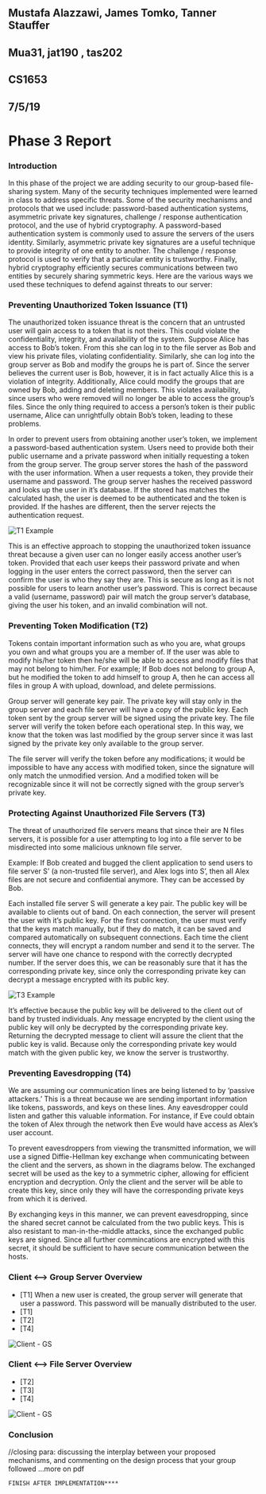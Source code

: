 ## Mustafa Alazzawi, James Tomko, Tanner Stauffer
## Mua31, jat190 , tas202
## CS1653
## 7/5/19
# Phase 3 Report
### Introduction

In this phase of the project we are adding security to our group-based file-sharing system. Many of the security techniques implemented were learned in class to address specific threats. Some of the security mechanisms and protocols that we used include: password-based authentication systems, asymmetric private key signatures, challenge / response authentication protocol, and the use of hybrid cryptography. A password-based authentication system is commonly used to assure the servers of the users identity. Similarly, asymmetric private key signatures are a useful technique to provide integrity of one entity to another. The challenge / response protocol is used to verify that a particular entity is trustworthy. Finally, hybrid cryptography efficiently secures communications between two entities by securely sharing symmetric keys. Here are the various ways we used these techniques to defend against threats to our server:

### Preventing Unauthorized Token Issuance (T1)

The unauthorized token issuance threat is the concern that an untrusted user will gain access to a token that is not theirs. This could violate the confidentiality, integrity, and availability of the system. Suppose Alice has access to Bob’s token. From this she can log in to the file server as Bob and view his private files, violating confidentiality. Similarly, she can log into the group server as Bob and modify the groups he is part of. Since the server believes the current user is Bob, however, it is in fact actually Alice this is a violation of integrity. Additionally, Alice could modify the groups that are owned by Bob, adding and deleting members. This violates availability, since users who were removed will no longer be able to access the group’s files. Since the only thing required to access a person’s token is their public username, Alice can unrightfully obtain Bob’s token, leading to these problems.

In order to prevent users from obtaining another user’s token, we implement a password-based authentication system. Users need to provide both their public username and a private password when initially requesting a token from the group server. The group server stores the hash of the password with the user information. When a user requests a token, they provide their username and password. The group server hashes the received password and looks up the user in it’s database. If the stored has matches the calculated hash, the user is deemed to be authenticated and the token is provided. If the hashes are different, then the server rejects the authentication request.

![T1 Example](report_img/T1.jpg)

This is an effective approach to stopping the unauthorized token issuance threat because a given user can no longer easily access another user’s token. Provided that each user keeps their password private and when logging in the user enters the correct password, then the server can confirm the user is who they say they are. This is secure as long as it is not possible for users to learn another user’s password. This is correct because a valid (username, password) pair will match the group server’s database, giving the user his token, and an invalid combination will not.

### Preventing Token Modification (T2)

Tokens contain important information such as who you are, what groups you own and what groups you are a member of. If the user was able to modify his/her token then he/she will be able to access and modify files that may not belong to him/her. For example; If Bob does not belong to group A, but he modified the token to add himself to group A, then he can access all files in group A with upload, download, and delete permissions.

Group server will generate key pair. The private key will stay only in the group server and each file server will have a copy of the public key. Each token sent by the group server will be signed using the private key. The file server will verify the token before each operational step. In this way, we know that the token was last modified by the group server since it was last signed by the private key only available to the group server.

The file server will verify the token before any modifications; it would be impossible to have any access with modified token, since the signature will only match the unmodified version. And a modified token will be recognizable since it will not be correctly signed with the group server’s private key.

### Protecting Against Unauthorized File Servers (T3)

The threat of unauthorized file servers means that since their are N files servers, it is possible for a user attempting to log into a file server to be misdirected into some malicious unknown file server.

Example: If Bob created and bugged the client application to send users to file server S’ (a non-trusted file server), and Alex logs into S’, then all Alex files are not secure and confidential anymore. They can be accessed by Bob.

Each installed file server S will generate a key pair. The public key will be available to clients out of band. On each connection, the server will present the user with it’s public key. For the first connection, the user must verify that the keys match manually, but if they do match, it can be saved and compared automatically on subsequent connections. Each time the client connects, they will encrypt a random number and send it to the server. The server will have one chance to respond with the correctly decrypted number. If the server does this, we can be reasonably sure that it has the corresponding private key, since only the corresponding private key can decrypt a message encrypted with its public key.

![T3 Example](report_img/T3.jpg)

It’s effective because the public key will be delivered to the client out of band by trusted individuals. Any message encrypted by the client using the public key will only be decrypted by the corresponding private key. Returning the decrypted message to client will assure the client that the public key is valid. Because only the corresponding private key would match with the given public key, we know the server is trustworthy.

### Preventing Eavesdropping (T4)
We are assuming our communication lines are being listened to by
‘passive attackers.’ This is a threat because we are sending important
information like tokens, passwords, and keys on these lines. Any
eavesdropper could listen and gather this valuable information. For
instance, if Eve could obtain the token of Alex through the network then
Eve would have access as Alex’s user account.

To prevent eavesdroppers from viewing the transmitted information, we
will use a signed Diffie-Hellman key exchange when communicating between
the client and the servers, as shown in the diagrams below. The
exchanged secret will be used as the key to a symmetric cipher, allowing
for efficient encryption and decryption. Only the client and the server
will be able to create this key, since only they will have the
corresponding private keys from which it is derived.

By exchanging keys in this manner, we can prevent eavesdropping, since
the shared secret cannot be calculated from the two public keys. This is
also resistant to man-in-the-middle attacks, since the exchanged public
keys are signed. Since all further commincations are encrypted with this
secret, it should be sufficient to have secure communication between the
hosts.

### Client <--> Group Server Overview
* [T1] When a new user is created, the group server will generate that user a password. This password will be manually distributed to the user.
* [T1]
* [T2]
* [T4]

![Client - GS](report_img/client_gs.jpg)

### Client <--> File Server Overview
* [T2]
* [T3]
* [T4]

![Client - GS](report_img/client_fs.jpg)

### Conclusion
//closing para:  discussing the interplay between your proposed mechanisms, and commenting on the design process that your group followed  …more on pdf

	FINISH AFTER IMPLEMENTATION****
